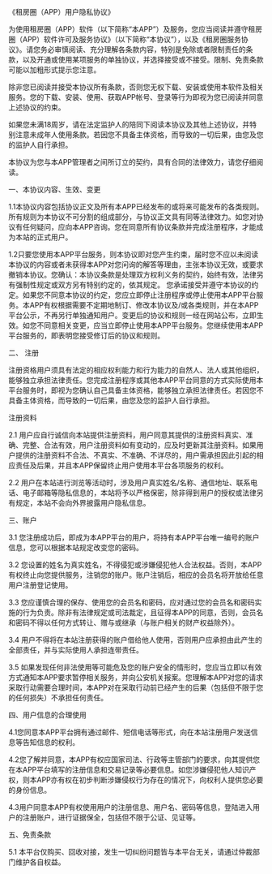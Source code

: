 《租房圈（APP）用户隐私协议》

为使用租房圈（APP）软件（以下简称“本APP”）及服务，您应当阅读并遵守租房圈（APP）软件许可及服务协议》（以下简称“本协议”），以及《租房圈服务协议》。请您务必审慎阅读、充分理解各条款内容，特别是免除或者限制责任的条款，以及开通或使用某项服务的单独协议，并选择接受或不接受。限制、免责条款可能以加粗形式提示您注意。

除非您已阅读并接受本协议所有条款，否则您无权下载、安装或使用本软件及相关服务。您的下载、安装、使用、获取APP帐号、登录等行为即视为您已阅读并同意上述协议的约束。

如果您未满18周岁，请在法定监护人的陪同下阅读本协议及其他上述协议，并特别注意未成年人使用条款。若因您不具备主体资格，而导致的一切后果，由您及您的监护人自行承担。

本协议为您与本APP管理者之间所订立的契约，具有合同的法律效力，请您仔细阅读。

一、本协议内容、生效、变更

1.1本协议内容包括协议正文及所有本APP已经发布的或将来可能发布的各类规则。所有规则为本协议不可分割的组成部分，与协议正文具有同等法律效力。如您对协议有任何疑问，应向本APP咨询。您在同意所有协议条款并完成注册程序，才能成为本站的正式用户。

1.2只要您使用本APP平台服务，则本协议即对您产生约束，届时您不应以未阅读本协议的内容或者未获得本APP对您问询的解答等理由，主张本协议无效，或要求撤销本协议。您确认：本协议条款是处理双方权利义务的契约，始终有效，法律另有强制性规定或双方另有特别约定的，依其规定。 您承诺接受并遵守本协议的约定。如果您不同意本协议的约定，您应立即停止注册程序或停止使用本APP平台服务。本APP有权根据需要不定期地制订、修改本协议及/或各类规则，并在本APP平台公示，不再另行单独通知用户。变更后的协议和规则一经在网站公布，立即生效。如您不同意相关变更，应当立即停止使用本APP平台服务。您继续使用本APP平台服务的，即表明您接受修订后的协议和规则。

二、 注册

注册资格用户须具有法定的相应权利能力和行为能力的自然人、法人或其他组织，能够独立承担法律责任。您完成注册程序或其他本APP平台同意的方式实际使用本平台服务时，即视为您确认自己具备主体资格，能够独立承担法律责任。若因您不具备主体资格，而导致的一切后果，由您及您的监护人自行承担。

注册资料

2.1 用户应自行诚信向本站提供注册资料，用户同意其提供的注册资料真实、准确、完整、合法有效，用户注册资料如有变动的，应及时更新其注册资料。如果用户提供的注册资料不合法、不真实、不准确、不详尽的，用户需承担因此引起的相应责任及后果，并且本APP保留终止用户使用本平台各项服务的权利。

2.2 用户在本站进行浏览等活动时，涉及用户真实姓名/名称、通信地址、联系电话、电子邮箱等隐私信息的，本站将予以严格保密，除非得到用户的授权或法律另有规定，本站不会向外界披露用户隐私信息。

三、账户

3.1 您注册成功后，即成为本APP平台的用户，将持有本APP平台唯一编号的账户信息，您可以根据本站规定改变您的密码。

3.2 您设置的姓名为真实姓名，不得侵犯或涉嫌侵犯他人合法权益。否则，本APP有权终止向您提供服务，注销您的账户。账户注销后，相应的会员名将开放给任意用户注册登记使用。

3.3 您应谨慎合理的保存、使用您的会员名和密码，应对通过您的会员名和密码实施的行为负责。除非有法律规定或司法裁定，且征得本APP的同意，否则，会员名和密码不得以任何方式转让、赠与或继承（与账户相关的财产权益除外）。

3.4 用户不得将在本站注册获得的账户借给他人使用，否则用户应承担由此产生的全部责任，并与实际使用人承担连带责任。

3.5 如果发现任何非法使用等可能危及您的账户安全的情形时，您应当立即以有效方式通知本APP要求暂停相关服务，并向公安机关报案。您理解本APP对您的请求采取行动需要合理时间，本APP对在采取行动前已经产生的后果（包括但不限于您的任何损失）不承担任何责任。

四、用户信息的合理使用

4.1您同意本APP平台拥有通过邮件、短信电话等形式，向在本站注册用户发送信息等告知信息的权利。

4.2您了解并同意，本APP有权应国家司法、行政等主管部门的要求，向其提供您在本APP平台填写的注册信息和交易记录等必要信息。如您涉嫌侵犯他人知识产权，则本APP亦有权在初步判断涉嫌侵权行为存在的情况下，向权利人提供您必要的身份信息。

4.3用户同意本APP有权使用用户的注册信息、用户名、密码等信息，登陆进入用户的注册账户，进行证据保全，包括但不限于公证、见证等。

五、免责条款

5.1 本平台仅购买、回收对接，发生一切纠纷问题皆与本平台无关，请通过仲裁部门维护各自权益。
